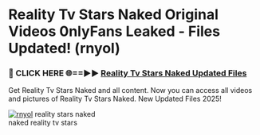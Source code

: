 # Reality Tv Stars Naked Original Videos 0nlyFans Leaked - Files Updated! (rnyol)

<h3>🔴 CLICK HERE 🌐==►► <a href="https://tinyurl.com/up5wt9bj" rel="nofollow">Reality Tv Stars Naked Updated Files</a></h3>

Get Reality Tv Stars Naked and all content. Now you can access all videos and pictures of Reality Tv Stars Naked. New Updated Files 2025!

[![rnyol](https://i.imgur.com/ABiUzMV.gif)](https://tinyurl.com/up5wt9bj)
reality stars naked<br>
naked reality tv stars